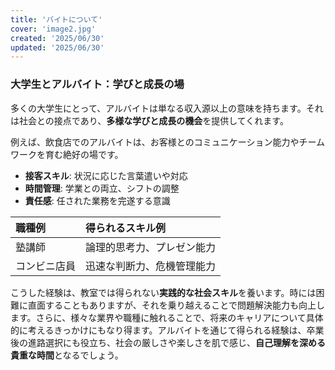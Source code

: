 ```yaml
---
title: 'バイトについて'
cover: 'image2.jpg'
created: '2025/06/30'
updated: '2025/06/30'
---
```

### 大学生とアルバイト：学びと成長の場

多くの大学生にとって、アルバイトは単なる収入源以上の意味を持ちます。それは社会との接点であり、**多様な学びと成長の機会**を提供してくれます。

例えば、飲食店でのアルバイトは、お客様とのコミュニケーション能力やチームワークを育む絶好の場です。

* **接客スキル**: 状況に応じた言葉遣いや対応
* **時間管理**: 学業との両立、シフトの調整
* **責任感**: 任された業務を完遂する意識

| 職種例     | 得られるスキル例             |
| :--------- | :--------------------------- |
| 塾講師     | 論理的思考力、プレゼン能力   |
| コンビニ店員 | 迅速な判断力、危機管理能力   |

こうした経験は、教室では得られない**実践的な社会スキル**を養います。時には困難に直面することもありますが、それを乗り越えることで問題解決能力も向上します。さらに、様々な業界や職種に触れることで、将来のキャリアについて具体的に考えるきっかけにもなり得ます。アルバイトを通じて得られる経験は、卒業後の進路選択にも役立ち、社会の厳しさや楽しさを肌で感じ、**自己理解を深める貴重な時間**となるでしょう。